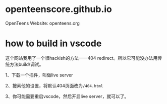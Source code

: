 # openteenscore.github.io
OpenTeens Website: openteens.org

# how to build in vscode

这个网站我用了一个很hackish的方法——404 redirect。所以它可能没办法用传统方法build/调试。


1、下载一个插件，叫做live server


2、搜索他的设置，将默认404页面改为`/404.html`


3、你可能需要重启vscode，然后开启live server，就可以了。

